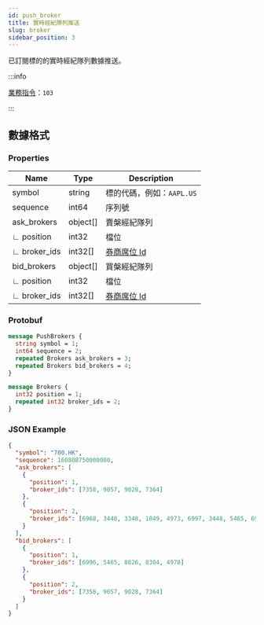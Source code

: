 ```yaml
---
id: push_broker
title: 實時經紀隊列推送
slug: broker
sidebar_position: 3
---
```


已訂閱標的的實時經紀隊列數據推送。

:::info

[業務指令](../../socket/protocol/push)：`103`

:::

## 數據格式

### Properties

| Name         | Type     | Description                       |
| ------------ | -------- | --------------------------------- |
| symbol       | string   | 標的代碼，例如：`AAPL.US`         |
| sequence     | int64    | 序列號                            |
| ask_brokers  | object[] | 賣槃經紀隊列                      |
| ∟ position   | int32    | 檔位                              |
| ∟ broker_ids | int32[]  | [券商席位 Id](../pull/broker-ids) |
| bid_brokers  | object[] | 買槃經紀隊列                      |
| ∟ position   | int32    | 檔位                              |
| ∟ broker_ids | int32[]  | [券商席位 Id](../pull/broker-ids) |

### Protobuf

```protobuf
message PushBrokers {
  string symbol = 1;
  int64 sequence = 2;
  repeated Brokers ask_brokers = 3;
  repeated Brokers bid_brokers = 4;
}

message Brokers {
  int32 position = 1;
  repeated int32 broker_ids = 2;
}
```

### JSON Example

```json
{
  "symbol": "700.HK",
  "sequence": 160808750000000,
  "ask_brokers": [
    {
      "position": 1,
      "broker_ids": [7358, 9057, 9028, 7364]
    },
    {
      "position": 2,
      "broker_ids": [6968, 3448, 3348, 1049, 4973, 6997, 3448, 5465, 6997]
    }
  ],
  "bid_brokers": [
    {
      "position": 1,
      "broker_ids": [6996, 5465, 8026, 8304, 4978]
    },
    {
      "position": 2,
      "broker_ids": [7358, 9057, 9028, 7364]
    }
  ]
}
```
